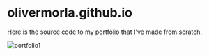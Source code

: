# olivermorla.github.io
Here is the source code to my portfolio that I've made from scratch.

![portfolio1](https://user-images.githubusercontent.com/73266650/203679734-bd0f9e21-002b-4de8-b05a-5d6be086f9f0.PNG)
